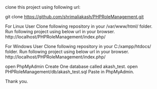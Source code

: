 clone this project using following url:

git clone https://github.com/shrimaliakash/PHPRoleManagement.git

For Linux User
Clone following repository in your /var/www/html/ folder. 
Run following project using below url in your browser. 
http://localhost/PHPRoleManagement/index.php/

For Windows User
Clone following repository in your C:/xampp/htdocs/ folder. 
Run following project using below url in your browser. 
http://localhost/PHPRoleManagement/index.php/

open PhpMyAdmin Create One database called akash_test.
open PHPRoleManagement/db/akash_test.sql
Paste in PhpMyAdmin.

Thank you.
